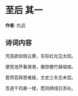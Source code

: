 # 至后  其一

**作者**: 仇远

## 诗词内容

凭高欲验晓云黄，东际红光见太阳。

便觉池芹春滟滟，俄惊檐竹昼琅琅。

君师百拜恩难报，文史三冬志未偿。

吾道千钧悬一缕，愿同绣线日添长。

